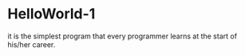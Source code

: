 # HelloWorld-1
it is the simplest program that every programmer learns at the start of his/her career.
